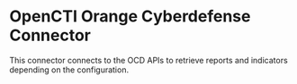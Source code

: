 # OpenCTI Orange Cyberdefense Connector

This connector connects to the OCD APIs to retrieve reports and indicators depending on the configuration.
